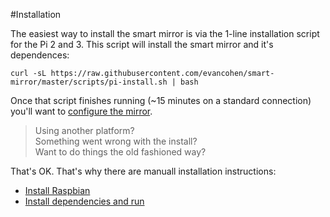 #Installation

The easiest way to install the smart mirror is via the 1-line installation script for the Pi 2 and 3. This script will install the smart mirror and it's dependences:

```
curl -sL https://raw.githubusercontent.com/evancohen/smart-mirror/master/scripts/pi-install.sh | bash
```
Once that script finishes running (~15 minutes on a standard connection) you'll want to [configure the mirror](configuration.md).

> Using another platform?  
Something went wrong with the install?  
Want to do things the old fashioned way?  

That's OK. That's why there are manuall installation instructions:

   * [Install Raspbian](installing_raspbian.md)
   * [Install dependencies and run](install_dependencies.md)